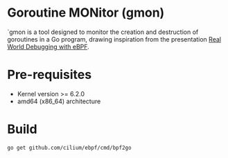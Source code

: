 # Goroutine MONitor (gmon)

`gmon is a tool designed to monitor the creation and destruction of goroutines in a Go program, drawing inspiration from the presentation [Real World Debugging with eBPF](https://www.usenix.org/conference/srecon23apac/presentation/liang).

# Pre-requisites

- Kernel version >= 6.2.0
- amd64 (x86_64) architecture

# Build

```bash
go get github.com/cilium/ebpf/cmd/bpf2go
```

